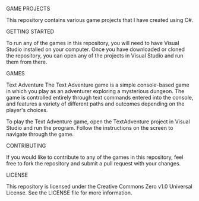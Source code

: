 GAME PROJECTS


This repository contains various game projects that I have created using C#.

GETTING STARTED


To run any of the games in this repository, you will need to have Visual Studio installed on your computer. Once you have downloaded or cloned the repository, you can open any of the projects in Visual Studio and run them from there.

GAMES


Text Adventure
The Text Adventure game is a simple console-based game in which you play as an adventurer exploring a mysterious dungeon. The game is controlled entirely through text commands entered into the console, and features a variety of different paths and outcomes depending on the player's choices.

To play the Text Adventure game, open the TextAdventure project in Visual Studio and run the program. Follow the instructions on the screen to navigate through the game.

CONTRIBUTING


If you would like to contribute to any of the games in this repository, feel free to fork the repository and submit a pull request with your changes.

LICENSE


This repository is licensed under the Creative Commons Zero v1.0 Universal License. See the LICENSE file for more information.
